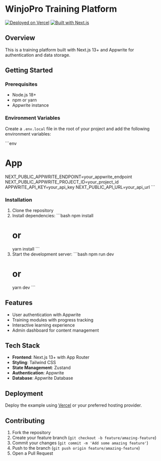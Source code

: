 # WinjoPro Training Platform

[![Deployed on Vercel](https://img.shields.io/badge/Deployed%20on-Vercel-black?style=for-the-badge&logo=vercel)](https://vercel.com/noelosiros-projects/v0-mama-safi-project)
[![Built with Next.js](https://img.shields.io/badge/Built%20with-Next.js-000000?style=for-the-badge&logo=next.js)](https://nextjs.org/)

## Overview

This is a training platform built with Next.js 13+ and Appwrite for authentication and data storage.

## Getting Started

### Prerequisites

- Node.js 18+
- npm or yarn
- Appwrite instance

### Environment Variables

Create a `.env.local` file in the root of your project and add the following environment variables:

\`\`\`env
# App
NEXT_PUBLIC_APPWRITE_ENDPOINT=your_appwrite_endpoint
NEXT_PUBLIC_APPWRITE_PROJECT_ID=your_project_id
APPWRITE_API_KEY=your_api_key
NEXT_PUBLIC_API_URL=your_api_url
\`\`\`

### Installation

1. Clone the repository
2. Install dependencies:
   \`\`\`bash
   npm install
   # or
   yarn install
   \`\`\`
3. Start the development server:
   \`\`\`bash
   npm run dev
   # or
   yarn dev
   \`\`\`

## Features

- User authentication with Appwrite
- Training modules with progress tracking
- Interactive learning experience
- Admin dashboard for content management

## Tech Stack

- **Frontend**: Next.js 13+ with App Router
- **Styling**: Tailwind CSS
- **State Management**: Zustand
- **Authentication**: Appwrite
- **Database**: Appwrite Database

## Deployment

Deploy the example using [Vercel](https://vercel.com/new?utm_medium=default-template&filter=next.js&utm_source=create-next-app&utm_campaign=create-next-app-docs) or your preferred hosting provider.

## Contributing

1. Fork the repository
2. Create your feature branch (`git checkout -b feature/amazing-feature`)
3. Commit your changes (`git commit -m 'Add some amazing feature'`)
4. Push to the branch (`git push origin feature/amazing-feature`)
5. Open a Pull Request
